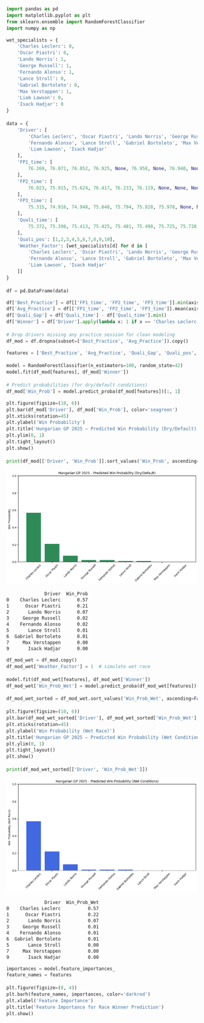 ```python
import pandas as pd
import matplotlib.pyplot as plt
from sklearn.ensemble import RandomForestClassifier
import numpy as np
```


```python
wet_specialists = {
    'Charles Leclerc': 0,
    'Oscar Piastri': 0,
    'Lando Norris': 1,
    'George Russell': 1,
    'Fernando Alonso': 1,
    'Lance Stroll': 0,
    'Gabriel Bortoleto': 0,
    'Max Verstappen': 1,
    'Liam Lawson': 0,
    'Isack Hadjar': 0
}

data = {
    'Driver': [
        'Charles Leclerc', 'Oscar Piastri', 'Lando Norris', 'George Russell',
        'Fernando Alonso', 'Lance Stroll', 'Gabriel Bortoleto', 'Max Verstappen',
        'Liam Lawson', 'Isack Hadjar'
    ],
    'FP1_time': [
        76.269, 76.071, 76.052, 76.925, None, 76.958, None, 76.940, None, 76.681
    ],
    'FP2_time': [
        76.023, 75.915, 75.624, 76.417, 76.233, 76.119, None, None, None, 76.427
    ],
    'FP3_time': [
        75.315, 74.916, 74.948, 75.840, 75.794, 75.828, 75.978, None, None, None
    ],
    'Quali_time': [
        75.372, 75.398, 75.413, 75.425, 75.481, 75.498, 75.725, 75.728, 75.821, 75.915
    ],
    'Quali_pos': [1,2,3,4,5,6,7,8,9,10],
    'Weather_Factor': [wet_specialists[d] for d in [
        'Charles Leclerc', 'Oscar Piastri', 'Lando Norris', 'George Russell',
        'Fernando Alonso', 'Lance Stroll', 'Gabriel Bortoleto', 'Max Verstappen',
        'Liam Lawson', 'Isack Hadjar'
    ]]
}

df = pd.DataFrame(data)
```


```python
df['Best_Practice'] = df[['FP1_time', 'FP2_time', 'FP3_time']].min(axis=1)
df['Avg_Practice'] = df[['FP1_time', 'FP2_time', 'FP3_time']].mean(axis=1)
df['Quali_Gap'] = df['Quali_time'] - df['Quali_time'].min()
df['Winner'] = df['Driver'].apply(lambda x: 1 if x == 'Charles Leclerc' else 0)

# Drop drivers missing any practice session for clean modeling
df_mod = df.dropna(subset=['Best_Practice', 'Avg_Practice']).copy()
```


```python
features = ['Best_Practice', 'Avg_Practice', 'Quali_Gap', 'Quali_pos', 'Weather_Factor']

model = RandomForestClassifier(n_estimators=100, random_state=42)
model.fit(df_mod[features], df_mod['Winner'])

# Predict probabilities (for dry/default conditions)
df_mod['Win_Prob'] = model.predict_proba(df_mod[features])[:, 1]
```


```python
plt.figure(figsize=(10, 6))
plt.bar(df_mod['Driver'], df_mod['Win_Prob'], color='seagreen')
plt.xticks(rotation=45)
plt.ylabel('Win Probability')
plt.title('Hungarian GP 2025 – Predicted Win Probability (Dry/Default)')
plt.ylim(0, 1)
plt.tight_layout()
plt.show()

print(df_mod[['Driver', 'Win_Prob']].sort_values('Win_Prob', ascending=False))
```


    
![png](output_4_0.png)
    


                  Driver  Win_Prob
    0    Charles Leclerc      0.57
    1      Oscar Piastri      0.21
    2       Lando Norris      0.07
    3     George Russell      0.02
    4    Fernando Alonso      0.02
    5       Lance Stroll      0.01
    6  Gabriel Bortoleto      0.01
    7     Max Verstappen      0.00
    9       Isack Hadjar      0.00



```python
df_mod_wet = df_mod.copy()
df_mod_wet['Weather_Factor'] = 1  # simulate wet race

model.fit(df_mod_wet[features], df_mod_wet['Winner'])
df_mod_wet['Win_Prob_Wet'] = model.predict_proba(df_mod_wet[features])[:, 1]

df_mod_wet_sorted = df_mod_wet.sort_values('Win_Prob_Wet', ascending=False)

plt.figure(figsize=(10, 6))
plt.bar(df_mod_wet_sorted['Driver'], df_mod_wet_sorted['Win_Prob_Wet'], color='royalblue')
plt.xticks(rotation=45)
plt.ylabel('Win Probability (Wet Race)')
plt.title('Hungarian GP 2025 – Predicted Win Probability (Wet Conditions)')
plt.ylim(0, 1)
plt.tight_layout()
plt.show()

print(df_mod_wet_sorted[['Driver', 'Win_Prob_Wet']])
```


    
![png](output_5_0.png)
    


                  Driver  Win_Prob_Wet
    0    Charles Leclerc          0.57
    1      Oscar Piastri          0.22
    2       Lando Norris          0.07
    3     George Russell          0.01
    4    Fernando Alonso          0.01
    6  Gabriel Bortoleto          0.01
    5       Lance Stroll          0.00
    7     Max Verstappen          0.00
    9       Isack Hadjar          0.00



```python
importances = model.feature_importances_
feature_names = features

plt.figure(figsize=(8, 4))
plt.barh(feature_names, importances, color='darkred')
plt.xlabel('Feature Importance')
plt.title('Feature Importance for Race Winner Prediction')
plt.show()
```


    



